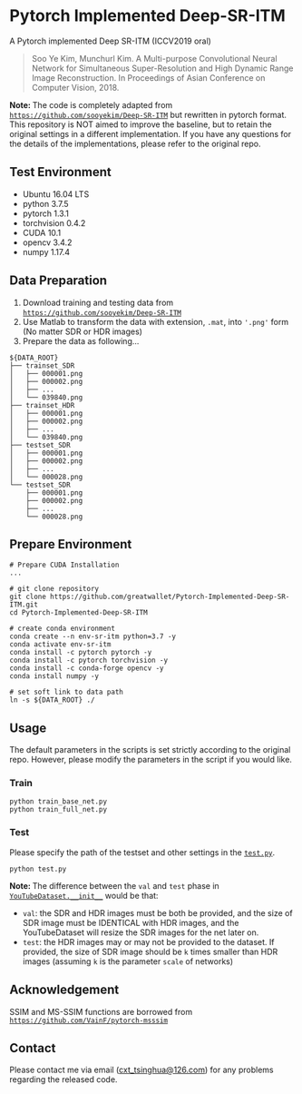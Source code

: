 # Pytorch Implemented Deep-SR-ITM
A Pytorch implemented Deep SR-ITM (ICCV2019 oral)

> Soo Ye Kim, Munchurl Kim. A Multi-purpose Convolutional Neural Network for Simultaneous Super-Resolution and High Dynamic Range Image Reconstruction. In Proceedings of Asian Conference on Computer Vision, 2018.

<b>Note: </b> The code is completely adapted from [`https://github.com/sooyekim/Deep-SR-ITM`](https://github.com/sooyekim/Deep-SR-ITM) but rewritten in pytorch format. This repository is NOT aimed to improve the baseline, but to retain the original settings in a different implementation. If you have any questions for the details of the implementations, please refer to the original repo. 

## Test Environment
* Ubuntu 16.04 LTS
* python 3.7.5
* pytorch 1.3.1
* torchvision 0.4.2
* CUDA 10.1
* opencv 3.4.2
* numpy 1.17.4

## Data Preparation
1. Download training and testing data from [`https://github.com/sooyekim/Deep-SR-ITM`](https://github.com/sooyekim/Deep-SR-ITM)
2. Use Matlab to transform the data with extension, `.mat`, into `'.png'` form (No matter SDR or HDR images)
3. Prepare the data as following...
```
${DATA_ROOT}
├── trainset_SDR
│   ├── 000001.png
│   ├── 000002.png
│   ├── ...
│   └── 039840.png
├── trainset_HDR
│   ├── 000001.png
│   ├── 000002.png
│   ├── ...
│   └── 039840.png
├── testset_SDR
│   ├── 000001.png
│   ├── 000002.png
│   ├── ...
│   └── 000028.png
└── testset_SDR
    ├── 000001.png
    ├── 000002.png
    ├── ...
    └── 000028.png
```

## Prepare Environment
```
# Prepare CUDA Installation
...

# git clone repository
git clone https://github.com/greatwallet/Pytorch-Implemented-Deep-SR-ITM.git
cd Pytorch-Implemented-Deep-SR-ITM

# create conda environment
conda create --n env-sr-itm python=3.7 -y
conda activate env-sr-itm
conda install -c pytorch pytorch -y
conda install -c pytorch torchvision -y
conda install -c conda-forge opencv -y
conda install numpy -y

# set soft link to data path
ln -s ${DATA_ROOT} ./
```

## Usage
The default parameters in the scripts is set strictly according to the original repo. However, please modify the parameters in the script if you would like. 
### Train
```
python train_base_net.py
python train_full_net.py
```
### Test
Please specify the path of the testset and other settings in the [`test.py`](https://github.com/greatwallet/Pytorch-Implemented-Deep-SR-ITM/blob/master/test.py#L24).
```
python test.py
```

<b>Note: </b> The difference between the `val` and `test` phase in [`YouTubeDataset.__init__`](https://github.com/greatwallet/Pytorch-Implemented-Deep-SR-ITM/blob/master/dataset.py#L20) would be that:
- `val`: the SDR and HDR images must be both be provided, and the size of SDR image must be IDENTICAL with HDR images, and the YouTubeDataset will resize the SDR images for the net later on. 
- `test`: the HDR images may or may not be provided to the dataset. If provided, the size of SDR image should be `k` times smaller than HDR images (assuming `k` is the parameter `scale` of networks)

## Acknowledgement
SSIM and MS-SSIM functions are borrowed from [`https://github.com/VainF/pytorch-msssim`](https://github.com/VainF/pytorch-msssim)

## Contact
Please contact me via email (cxt_tsinghua@126.com) for any problems regarding the released code.
